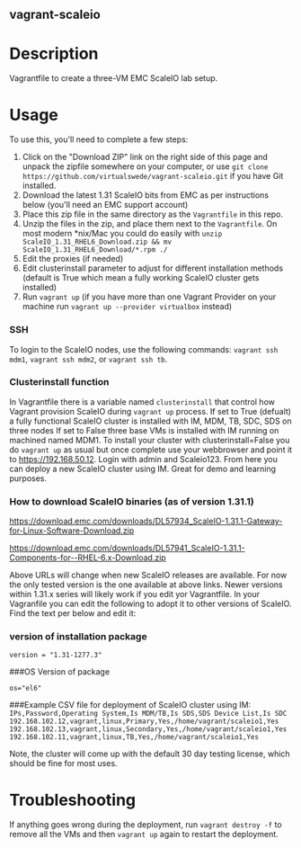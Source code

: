 vagrant-scaleio
---------------

# Description

Vagrantfile to create a three-VM EMC ScaleIO lab setup.

# Usage

To use this, you'll need to complete a few steps:

1. Click on the "Download ZIP" link on the right side of this page and unpack the zipfile somewhere on your computer, or use `git clone https://github.com/virtualswede/vagrant-scaleio.git` if you have Git installed.
2. Download the latest 1.31 ScaleIO bits from EMC as per instructions below (you'll need an EMC support account)
3. Place this zip file in the same directory as the `Vagrantfile` in this repo.
4. Unzip the files in the zip, and place them next to the `Vagrantfile`.  On most modern \*nix/Mac you could do easily with `unzip ScaleIO_1.31_RHEL6_Download.zip && mv ScaleIO_1.31_RHEL6_Download/*.rpm ./`
5. Edit the proxies (if needed)
6. Edit clusterinstall parameter to adjust for different installation methods (default is True which mean a fully working ScaleIO cluster gets installed)
6. Run `vagrant up` (if you have more than one Vagrant Provider on your machine run `vagrant up --provider virtualbox` instead)

### SSH
To login to the ScaleIO nodes, use the following commands: ```vagrant ssh mdm1```, ```vagrant ssh mdm2```, or ```vagrant ssh tb```.

### Clusterinstall function

In Vagrantfile there is a variable named `clusterinstall` that control how Vagrant provision ScaleIO during `vagrant up` process. If set to True (defualt) a fully functional ScaleIO cluster is installed with IM, MDM, TB, SDC, SDS on three nodes  If set to False three base VMs is installed with IM running on machined named MDM1. To install your cluster with clusterinstall=False you do `vagrant up` as usual but once complete use your webbrowser and point it to https://192.168.50.12. Login with admin and Scaleio123. From here you can deploy a new ScaleIO cluster using IM. Great for demo and learning purposes.

### How to download ScaleIO binaries (as of version 1.31.1)

https://download.emc.com/downloads/DL57934_ScaleIO-1.31.1-Gateway-for-Linux-Software-Download.zip

https://download.emc.com/downloads/DL57941_ScaleIO-1.31.1-Components-for--RHEL-6.x-Download.zip

Above URLs will change when new ScaleIO releases are available. For now the only tested version is the one available at above links. Newer versions within 1.31.x series will likely work if you edit yor Vagrantfile.
In your Vagranfile you can edit the following to adopt it to other versions of ScaleIO. Find the text per below and edit it:


### version of installation package

`version = "1.31-1277.3"`

###OS Version of package

`os="el6"`


###Example CSV file for deployment of ScaleIO cluster using IM:
`
IPs,Password,Operating System,Is MDM/TB,Is SDS,SDS Device List,Is SDC
192.168.102.12,vagrant,linux,Primary,Yes,/home/vagrant/scaleio1,Yes
192.168.102.13,vagrant,linux,Secondary,Yes,/home/vagrant/scaleio1,Yes
192.168.102.11,vagrant,linux,TB,Yes,/home/vagrant/scaleio1,Yes
`

Note, the cluster will come up with the default 30 day testing license, which should be fine for most uses.

# Troubleshooting

If anything goes wrong during the deployment, run `vagrant destroy -f` to remove all the VMs and then `vagrant up` again to restart the deployment.
